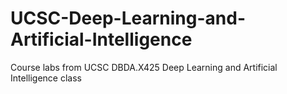 # UCSC-Deep-Learning-and-Artificial-Intelligence
Course labs from UCSC DBDA.X425 Deep Learning and Artificial Intelligence class
